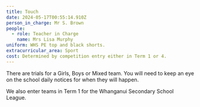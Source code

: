 ```yaml
---
title: Touch
date: 2024-05-17T00:55:14.910Z
person_in_charge: Mr S. Brown
people:
  - role: Teacher in Charge
    name: Mrs Lisa Murphy
uniform: WHS PE top and black shorts.
extracurricular_area: Sport
cost: Determined by competition entry either in Term 1 or 4.
---
```

There are trials for a Girls, Boys or Mixed team.  You will need to keep an eye on the school daily notices for when they will happen. 

We also enter teams in Term 1 for the Whanganui Secondary School League.
